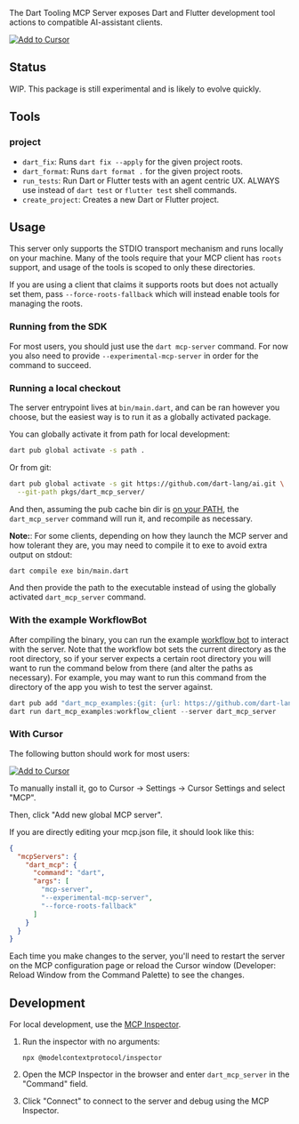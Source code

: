 The Dart Tooling MCP Server exposes Dart and Flutter development tool actions to compatible AI-assistant clients.

[![Add to Cursor](https://cursor.com/deeplink/mcp-install-dark.svg)](https://cursor.com/install-mcp?name=dart_tooling&config=eyJ0eXBlIjoic3RkaW8iLCJjb21tYW5kIjoiZGFydCBtY3Atc2VydmVyIC0tZXhwZXJpbWVudGFsLW1jcC1zZXJ2ZXIgLS1mb3JjZS1yb290cy1mYWxsYmFjayJ9)

## Status

WIP. This package is still experimental and is likely to evolve quickly.

## Tools

<!-- run 'dart tool/update_readme.dart' to update -->

<!-- generated -->

### project

- `dart_fix`: Runs `dart fix --apply` for the given project roots.
- `dart_format`: Runs `dart format .` for the given project roots.
- `run_tests`: Run Dart or Flutter tests with an agent centric UX. ALWAYS use instead of `dart test` or `flutter test` shell commands.
- `create_project`: Creates a new Dart or Flutter project.

<!-- generated -->

## Usage

This server only supports the STDIO transport mechanism and runs locally on
your machine. Many of the tools require that your MCP client has `roots`
support, and usage of the tools is scoped to only these directories.

If you are using a client that claims it supports roots but does not actually
set them, pass `--force-roots-fallback` which will instead enable tools for
managing the roots.

### Running from the SDK

For most users, you should just use the `dart mcp-server` command. For now you
also need to provide `--experimental-mcp-server` in order for the command to
succeed.

### Running a local checkout

The server entrypoint lives at `bin/main.dart`, and can be ran however you
choose, but the easiest way is to run it as a globally activated package.

You can globally activate it from path for local development:

```sh
dart pub global activate -s path .
```

Or from git:

```sh
dart pub global activate -s git https://github.com/dart-lang/ai.git \
  --git-path pkgs/dart_mcp_server/
```

And then, assuming the pub cache bin dir is [on your PATH][set-up-path], the
`dart_mcp_server` command will run it, and recompile as necessary.

[set-up-path]: https://dart.dev/tools/pub/cmd/pub-global#running-a-script-from-your-path

**Note:**: For some clients, depending on how they launch the MCP server and how
tolerant they are, you may need to compile it to exe to avoid extra output on
stdout:

```sh
dart compile exe bin/main.dart
```

And then provide the path to the executable instead of using the globally
activated `dart_mcp_server` command.

### With the example WorkflowBot

After compiling the binary, you can run the example [workflow bot][workflow_bot]
to interact with the server. Note that the workflow bot sets the current
directory as the root directory, so if your server expects a certain root
directory you will want to run the command below from there (and alter the
paths as necessary). For example, you may want to run this command from the
directory of the app you wish to test the server against.

[workflow_bot]: https://github.com/dart-lang/ai/tree/main/mcp_examples/bin/workflow_bot


```dart
dart pub add "dart_mcp_examples:{git: {url: https://github.com/dart-lang/ai.git, path: mcp_examples}}"
dart run dart_mcp_examples:workflow_client --server dart_mcp_server
```

### With Cursor

The following button should work for most users:

[![Add to Cursor](https://cursor.com/deeplink/mcp-install-dark.svg)](https://cursor.com/install-mcp?name=dart_tooling&config=eyJ0eXBlIjoic3RkaW8iLCJjb21tYW5kIjoiZGFydCBtY3Atc2VydmVyIC0tZXhwZXJpbWVudGFsLW1jcC1zZXJ2ZXIgLS1mb3JjZS1yb290cy1mYWxsYmFjayJ9)

To manually install it, go to Cursor -> Settings -> Cursor Settings and select "MCP".

Then, click "Add new global MCP server".

If you are directly editing your mcp.json file, it should look like this:

```json
{
  "mcpServers": {
    "dart_mcp": {
      "command": "dart",
      "args": [
        "mcp-server",
        "--experimental-mcp-server",
        "--force-roots-fallback"
      ]
    }
  }
}
```

Each time you make changes to the server, you'll need to restart the server on
the MCP configuration page or reload the Cursor window (Developer: Reload Window
from the Command Palette) to see the changes.

## Development

For local development, use the [MCP Inspector](https://modelcontextprotocol.io/docs/tools/inspector).

1. Run the inspector with no arguments:
    ```shell
    npx @modelcontextprotocol/inspector
    ```

2. Open the MCP Inspector in the browser and enter `dart_mcp_server` in
the "Command" field.

3. Click "Connect" to connect to the server and debug using the MCP Inspector.
